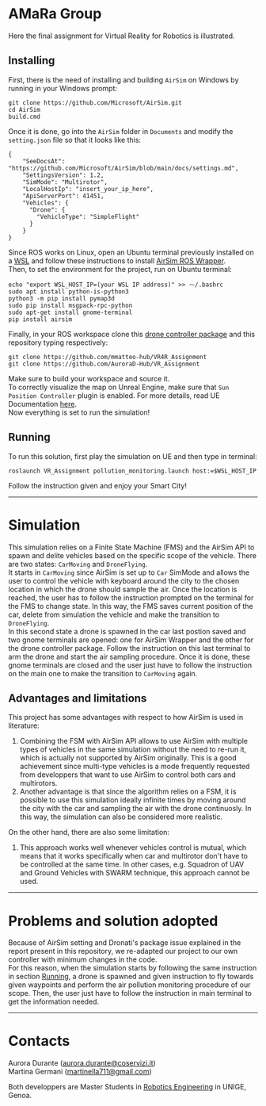 # AMaRa Group
Here the final assignment for Virtual Reality for Robotics is illustrated.  
## Installing 
First, there is the need of installing and building `AirSim` on Windows by running in your Windows prompt:
```
git clone https://github.com/Microsoft/AirSim.git
cd AirSim
build.cmd
```
Once it is done, go into the `AirSim` folder in `Documents` and modify the `setting.json` file so that it looks like this:  
```
{
    "SeeDocsAt": "https://github.com/Microsoft/AirSim/blob/main/docs/settings.md",
    "SettingsVersion": 1.2,
    "SimMode": "Multirotor",
    "LocalHostIp": "insert_your_ip_here",
    "ApiServerPort": 41451,
    "Vehicles": {
      "Drone": {
        "VehicleType": "SimpleFlight"
      }
    }
}
```
Since ROS works on Linux, open an Ubuntu terminal previously installed on a [WSL](https://learn.microsoft.com/en-us/windows/wsl/install) and follow these instructions to install [AirSim ROS Wrapper](https://microsoft.github.io/AirSim/airsim_ros_pkgs/).  
Then, to set the environment for the project, run on Ubuntu terminal:
```
echo "export WSL_HOST_IP=(your WSL IP address)" >> ⁓/.bashrc
sudo apt install python-is-python3
python3 -m pip install pymap3d
sudo pip install msgpack-rpc-python
sudo apt-get install gnome-terminal
pip install airsim
```
Finally, in your ROS workspace clone this [drone controller package](https://github.com/mmatteo-hub/VR4R_Assignment) and this repository typing respectively:
```
git clone https://github.com/mmatteo-hub/VR4R_Assignment
git clone https://github.com/AuroraD-Hub/VR_Assignment
```
Make sure to build your workspace and source it.  
To correctly visualize the map on Unreal Engine, make sure that `Sun Position Controller` plugin is enabled. For more details, read UE Documentation [here](https://docs.unrealengine.com/5.1/en-US/geographically-accurate-sun-positioning-tool-in-unreal-engine/).  
Now everything is set to run the simulation!
## Running
To run this solution, first play the simulation on UE and then type in terminal:
```
roslaunch VR_Assignment pollution_monitoring.launch host:=$WSL_HOST_IP
```
Follow the instruction given and enjoy your Smart City!

---------------------------------------------------------------------------
# Simulation
This simulation relies on a Finite State Machine (FMS) and the AirSim API to spawn and delite vehicles based on the specific scope of the vehicle. There are two states: `CarMoving` and `DroneFlying`.  
It starts in `CarMoving` since AirSim is set up to `Car` SimMode and allows the user to control the vehicle with keyboard around the city to the chosen location in which the drone should sample the air. Once the location is reached, the user has to follow the instruction prompted on the terminal for the FMS to change state. In this way, the FMS saves current position of the car, delete from simulation the vehicle and make the transition to `DroneFlying`.  
In this second state a drone is spawned in the car last postion saved and two gnome terminals are opened: one for AirSim Wrapper and the other for the drone controller package. Follow the instruction on this last terminal to arm the drone and start the air sampling procedure. Once it is done, these gnome terminals are closed and the user just have to follow the instruction on the main one to make the transition to `CarMoving` again.  
## Advantages and limitations
This project has some advantages with respect to how AirSim is used in literature:
1. Combining the FSM with AirSim API allows to use AirSim with multiple types of vehicles in the same simulation without the need to re-run it, which is actually not supported by AirSim originally. This is a good achievement since multi-type vehicles is a mode frequently requested from developpers that want to use AirSim to control both cars and multirotors.  
2. Another advantage is that since the algorithm relies on a FSM, it is possible to use this simulation ideally infinite times by moving around the city with the car and sampling the air with the drone continuosly. In this way, the simulation can also be considered more realistic.

On the other hand, there are also some limitation:
1. This approach works well whenever vehicles control is mutual, which means that it works specifically when car and multirotor don't have to be controlled at the same time. In other cases, e.g. Squadron of UAV and Ground Vehicles with SWARM technique, this approach cannot be used.
   
--------------------------------------------------------------------------------------------  
# Problems and solution adopted
Because of AirSim setting and Dronati's package issue explained in the report present in this repository, we re-adapted our project to our own controller with minimum changes in the code.  
For this reason, when the simulation starts by following the same instruction in section [Running](Running), a drone is spawned and given instruction to fly towards given waypoints and perform the air pollution monitoring procedure of our scope. Then, the user just have to follow the instruction in main terminal to get the information needed.

--------------------------------------------------------------------------------------------  
# Contacts
Aurora Durante (aurora.durante@coservizi.it)  
Martina Germani (martinella711@gmail.com)  

Both developpers are Master Students in [Robotics Engineering](https://corsi.unige.it/en/corsi/10635) in UNIGE, Genoa.
